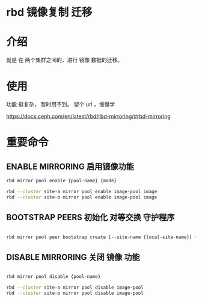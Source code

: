 # rbd 镜像复制 迁移

# 介绍
就是 在 两个集群之间的，进行 镜像 数据的迁移。

# 使用
功能 挺复杂， 暂时用不到。
留个 url ，慢慢学 

https://docs.ceph.com/en/latest/rbd/rbd-mirroring/#rbd-mirroring

# 重要命令
## ENABLE MIRRORING 启用镜像功能
```bash
rbd mirror pool enable {pool-name} {mode}

rbd --cluster site-a mirror pool enable image-pool image
rbd --cluster site-b mirror pool enable image-pool image


```

## BOOTSTRAP PEERS 初始化 对等交换 守护程序
```bash

rbd mirror pool peer bootstrap create [--site-name {local-site-name}] {pool-name}

```

## DISABLE MIRRORING 关闭 镜像 功能
```bash

rbd mirror pool disable {pool-name}

rbd --cluster site-a mirror pool disable image-pool
rbd --cluster site-b mirror pool disable image-pool

```